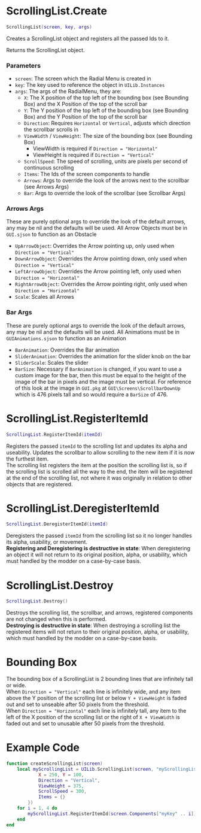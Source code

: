 # ScrollingList.Create
```lua
ScrollingList(screen, key, args)
```
Creates a ScrollingList object and registers all the passed Ids to it.

Returns the ScrollingList object.

### Parameters
- `screen`: The screen which the Radial Menu is created in
- `key`: The key used to reference the object in `UILib.Instances`
- `args`: The args of the RadialMenu, they are:
    - `X`: The X position of the top left of the bounding box (see Bounding Box) and the X Position of the top of the scroll bar
    - `Y`: The Y position of the top left of the bounding box (see Bounding Box) and the Y Position of the top of the scroll bar
    - `Direction`: Requires `Horizontal` or `Vertical`, adjusts which direction the scrollbar scrolls in
    - `ViewWidth` / `ViewHeight`: The size of the bounding box (see Bounding Box)
        - ViewWidth is required if `Direction = "Horizontal"` 
        - ViewHeight is required if `Direction = "Vertical"`
    - `ScrollSpeed`: The speed of scrolling, units are pixels per second of continuous scrolling
    - `Items`: The Ids of the screen components to handle
    - `Arrows`: Args to override the look of the arrows next to the scrollbar (see Arrows Args)
    - `Bar`: Args to override the look of the scrollbar (see Scrollbar Args)

### Arrows Args
These are purely optional args to override the look of the default arrows, any may be nil and the defaults will be used. All Arrow Objects must be in `GUI.sjson` to function as an Obstacle
- `UpArrowObject`: Overrides the Arrow pointing up, only used when `Direction = "Vertical"`
- `DownArrowObject`: Overrides the Arrow pointing down, only used when `Direction = "Vertical"`
- `LeftArrowObject`: Overrides the Arrow pointing left, only used when `Direction = "Horizontal"`
- `RightArrowObject`: Overrides the Arrow pointing right, only used when `Direction = "Horizontal"`
- `Scale`: Scales all Arrows

### Bar Args
These are purely optional args to override the look of the default arrows, any may be nil and the defaults will be used. All Animations must be in `GUIAnimations.sjson` to function as an Animation
- `BarAnimation`: Overrides the Bar animation
- `SliderAnimation`: Overrides the animation for the slider knob on the bar
- `SliderScale`: Scales the slider
- `BarSize`: Necessary if `BarAnimation` is changed, if you want to use a custom image for the bar, then this must be equal to the height of the image of the bar in pixels and the image must be vertical. For reference of this look at the image in `GUI.pkg` at `GUI\Screens\ScrollbarDownUp` which is 476 pixels tall and so would require a `BarSize` of 476.

# ScrollingList.RegisterItemId
```lua
ScrollingList.RegisterItemId(itemId)
```
Registers the passed `itemId` to the scrolling list and updates its alpha and useability. Updates the scrollbar to allow scrolling to the new item if it is now the furthest item. \
The scrolling list registers the item at the position the scrolling list is, so if the scrolling list is scrolled all the way to the end, the item will be registered at the end of the scrolling list, not where it was originally in relation to other objects that are registered.

# ScrollingList.DeregisterItemId
```lua
ScrollingList.DeregisterItemId(itemId)
```
Deregisters the passed `itemId` from the scrolling list so it no longer handles its alpha, usability, or movement.\
**Registering and Deregistering is destructive in state**: When deregistering an object it will not return to its original position, alpha, or usability, which must handled by the modder on a case-by-case basis.

# ScrollingList.Destroy
```lua
ScrollingList.Destroy()
```
Destroys the scrolling list, the scrollbar, and arrows, registered components are not changed when this is performed. \
**Destroying is destructive in state**: When destroying a scrolling list the registered items will not return to their original position, alpha, or usability, which must handled by the modder on a case-by-case basis.

# Bounding Box
The bounding box of a ScrollingList is 2 bounding lines that are infinitely tall or wide.\
When `Direction = "Vertical"` each line is infinitely wide, and any item above the Y position of the scrolling list or below `Y + ViewHeight` is faded out and set to unseable after 50 pixels from the threshold. \
When `Direction = "Horizontal"` each line is infinitely tall, any item to the left of the X position of the scrolling list or the right of `X + ViewWidth` is faded out and set to unusable after 50 pixels from the threshold.

# Example Code
```lua
function createScrollingList(screen)
    local myScrollingList = UILib.ScrollingList(screen, "myScrollingList", {
			X = 250, Y = 100,
			Direction = "Vertical",
			ViewHeight = 375,
			ScrollSpeed = 300,
			Items = {}
		})
    for i = 1, 4 do
        myScrollingList.RegisterItemId(screen.Components["myKey" .. i])
    end
end
```